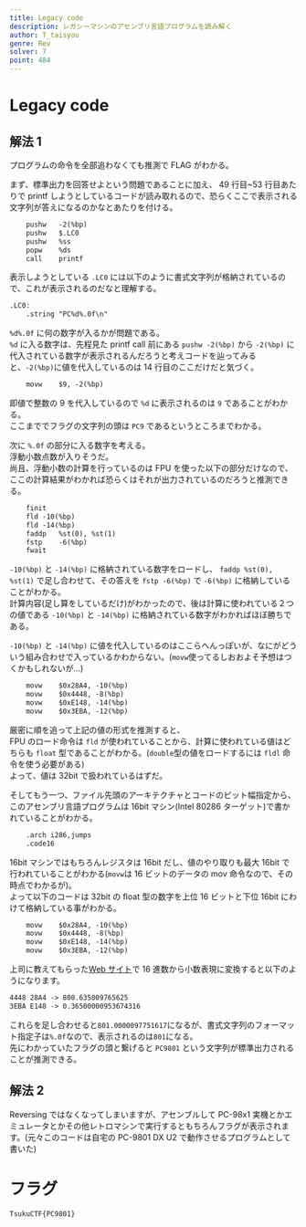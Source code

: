 ```yaml
---
title: Legacy code
description: レガシーマシンのアセンブリ言語プログラムを読み解く
author: T_taisyou
genre: Rev
solver: 7
point: 484
---
```


# Legacy code

## 解法 1

プログラムの命令を全部追わなくても推測で FLAG がわかる。

まず、標準出力を回答せよという問題であることに加え、
49 行目~53 行目あたりで printf しようとしているコードが読み取れるので、恐らくここで表示される文字列が答えになるのかなとあたりを付ける。

```txt
	pushw	-2(%bp)
	pushw	$.LC0
	pushw	%ss
	popw	%ds
	call	printf
```

表示しようとしている `.LC0` には以下のように書式文字列が格納されているので、これが表示されるのだなと理解する。

```txt
.LC0:
	.string	"PC%d%.0f\n"
```

`%d%.0f` に何の数字が入るかが問題である。  
`%d` に入る数字は、先程見た printf call 前にある `pushw -2(%bp)` から `-2(%bp)` に代入されている数字が表示されるんだろうと考えコードを辿ってみると、`-2(%bp)`に値を代入しているのは 14 行目のここだけだと気づく。

```txt
	movw	$9,	-2(%bp)
```

即値で整数の 9 を代入しているので `%d` に表示されるのは `9` であることがわかる。  
ここまででフラグの文字列の頭は `PC9` であるというところまでわかる。

次に `%.0f` の部分に入る数字を考える。  
浮動小数点数が入りそうだ。  
尚且、浮動小数の計算を行っているのは FPU を使った以下の部分だけなので、ここの計算結果がわかれば恐らくはそれが出力されているのだろうと推測できる。

```txt
	finit
	fld	-10(%bp)
	fld	-14(%bp)
	faddp	%st(0), %st(1)
	fstp	-6(%bp)
	fwait
```

`-10(%bp)` と `-14(%bp)` に格納されている数字をロードし、
`faddp %st(0), %st(1)` で足し合わせて、その答えを `fstp -6(%bp)` で `-6(%bp)` に格納していることがわかる。  
計算内容(足し算をしているだけ)がわかったので、後は計算に使われている２つの値である `-10(%bp)` と `-14(%bp)` に格納されている数字がわかればほぼ勝ちである。

`-10(%bp)` と `-14(%bp)` に値を代入しているのはここらへんっぽいが、なにがどういう組み合わせで入っているかわからない。(`movw`使ってるしおおよそ予想はつくかもしれないが...)

```txt
	movw	$0x28A4, -10(%bp)
	movw	$0x4448, -8(%bp)
	movw	$0xE148, -14(%bp)
	movw	$0x3EBA, -12(%bp)
```

厳密に順を追って上記の値の形式を推測すると、  
FPU のロード命令は `fld` が使われていることから、計算に使われている値はどちらも `float` 型であることがわかる。(`double`型の値をロードするには `fldl` 命令を使う必要がある)  
よって、値は 32bit で扱われているはずだ。

そしてもう一つ、ファイル先頭のアーキテクチャとコードのビット幅指定から、このアセンブリ言語プログラムは 16bit マシン(Intel 80286 ターゲット)で書かれていることがわかる。

```txt
	.arch i286,jumps
	.code16
```

16bit マシンではもちろんレジスタは 16bit だし、値のやり取りも最大 16bit で行われていることがわかる(`movw`は 16 ビットのデータの mov 命令なので、その時点でわかるが)。  
よって以下のコードは 32bit の float 型の数字を上位 16 ビットと下位 16bit にわけて格納している事がわかる。

```txt
	movw	$0x28A4, -10(%bp)
	movw	$0x4448, -8(%bp)
	movw	$0xE148, -14(%bp)
	movw	$0x3EBA, -12(%bp)
```

上司に教えてもらった[Web サイト](https://silight.hatenablog.jp/entry/2016/08/23/212820)で 16 進数から小数表現に変換すると以下のようになります。

```txt
4448 28A4 -> 800.635009765625
3EBA E148 -> 0.36500000953674316
```

これらを足し合わせると`801.0000097751617`になるが、書式文字列のフォーマット指定子は`%.0f`なので、表示されるのは`801`になる。  
先にわかっていたフラグの頭と繋げると `PC9801` という文字列が標準出力されることが推測できる。

## 解法 2

Reversing ではなくなってしまいますが、アセンブルして PC-98x1 実機とかエミュレータとかその他レトロマシンで実行するともちろんフラグが表示されます。(元々このコードは自宅の PC-9801 DX U2 で動作させるプログラムとして書いた)

# フラグ

```txt
TsukuCTF{PC9801}
```
